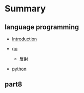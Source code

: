 # Summary

## language programming

* [Introduction](README.md)
* [go](go.md)
  * [反射](go/2017113027.md)
  
* [python](python/README.md)

## part8

